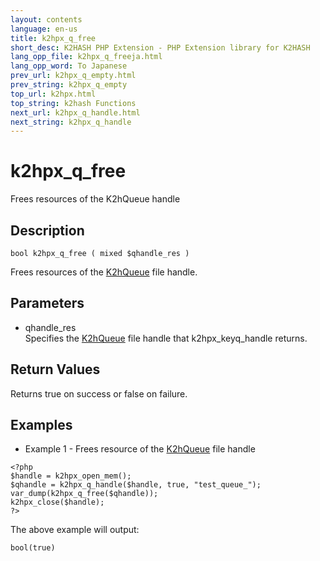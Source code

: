 ```yaml
---
layout: contents
language: en-us
title: k2hpx_q_free
short_desc: K2HASH PHP Extension - PHP Extension library for K2HASH
lang_opp_file: k2hpx_q_freeja.html
lang_opp_word: To Japanese
prev_url: k2hpx_q_empty.html
prev_string: k2hpx_q_empty
top_url: k2hpx.html
top_string: k2hash Functions
next_url: k2hpx_q_handle.html
next_string: k2hpx_q_handle
---
```


# k2hpx_q_free
Frees resources of the K2hQueue handle

## Description
```
bool k2hpx_q_free ( mixed $qhandle_res )
```
Frees resources of the [K2hQueue](k2hq_class.html) file handle. 

## Parameters
- qhandle_res  
Specifies the [K2hQueue](k2hq_class.html) file handle that k2hpx_keyq_handle returns.

## Return Values
Returns true on success or false on failure. 

## Examples
- Example 1 - Frees resource of the [K2hQueue](k2hq_class.html) file handle
```
<?php
$handle = k2hpx_open_mem();
$qhandle = k2hpx_q_handle($handle, true, "test_queue_");
var_dump(k2hpx_q_free($qhandle));
k2hpx_close($handle);
?>
```
The above example will output:
```
bool(true)
```
